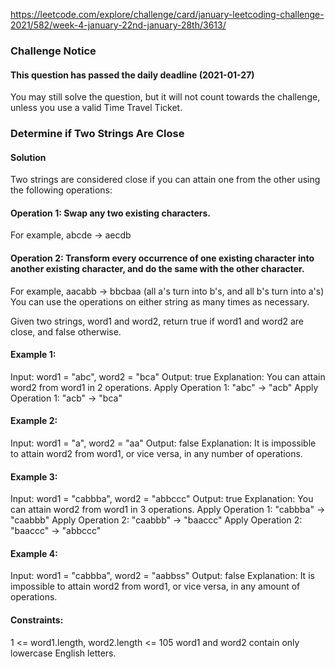 https://leetcode.com/explore/challenge/card/january-leetcoding-challenge-2021/582/week-4-january-22nd-january-28th/3613/  

### Challenge Notice 
#### This question has passed the daily deadline (2021-01-27)

You may still solve the question, but it will not count towards the challenge, unless you use a valid Time Travel Ticket.

### Determine if Two Strings Are Close 

#### Solution 
Two strings are considered close if you can attain one from the other using the following operations:

#### Operation 1: Swap any two existing characters. ####
For example, abcde -> aecdb
#### Operation 2: Transform every occurrence of one existing character into another existing character, and do the same with the other character. ####
For example, aacabb -> bbcbaa (all a's turn into b's, and all b's turn into a's)
You can use the operations on either string as many times as necessary.

Given two strings, word1 and word2, return true if word1 and word2 are close, and false otherwise.

 
#### Example 1: 
Input: word1 = "abc", word2 = "bca"
Output: true
Explanation: You can attain word2 from word1 in 2 operations.
Apply Operation 1: "abc" -> "acb"
Apply Operation 1: "acb" -> "bca"


#### Example 2: 
Input: word1 = "a", word2 = "aa"
Output: false
Explanation: It is impossible to attain word2 from word1, or vice versa, in any number of operations.

#### Example 3: 
Input: word1 = "cabbba", word2 = "abbccc"
Output: true
Explanation: You can attain word2 from word1 in 3 operations.
Apply Operation 1: "cabbba" -> "caabbb"
Apply Operation 2: "caabbb" -> "baaccc"
Apply Operation 2: "baaccc" -> "abbccc"

#### Example 4:  
Input: word1 = "cabbba", word2 = "aabbss"
Output: false
Explanation: It is impossible to attain word2 from word1, or vice versa, in any amount of operations.
 

#### Constraints: 
1 <= word1.length, word2.length <= 105
word1 and word2 contain only lowercase English letters.
